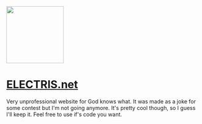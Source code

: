 <img src=".github/Assets/ELECTRIS.png" width=150>

# [ELECTRIS.net](https://electris.net)

Very unprofessional website for God knows what.
It was made as a joke for some contest but I'm not going anymore.
It's pretty cool though, so I guess I'll keep it.
Feel free to use if's code you want.